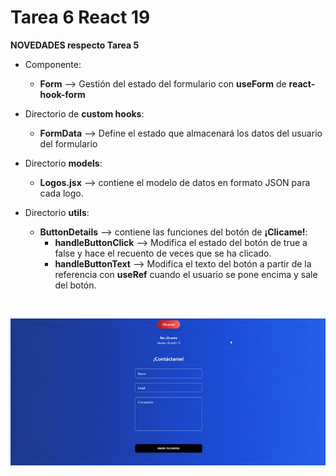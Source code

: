 # Tarea 6 React 19

**NOVEDADES respecto Tarea 5**

- Componente:

  - **Form** --> Gestión del estado del formulario con **useForm** de **react-hook-form**

- Directorio de **custom hooks**:

   - **FormData** --> Define el estado que almacenará los datos del usuario del formulario

- Directorio **models**:
  - **Logos.jsx** --> contiene el modelo de datos en formato JSON para cada logo.

- Directorio **utils**:

  - **ButtonDetails** --> contiene las funciones del botón de **¡Clicame!**:
     - **handleButtonClick**  --> Modifica el estado del botón de true a false y hace el recuento de veces que se ha clicado.
     - **handleButtonText** --> Modifica el texto del botón a partir de la referencia con **useRef** cuando el usuario se pone encima y sale
     del botón.

<br/>

![alt text](/src/assets/img/task6_preview.gif)


